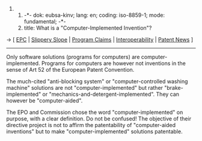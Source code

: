 1.  1.  -\*- dok: eubsa-kinv; lang: en; coding: iso-8859-1; mode:
        fundamental; -\*-
    2.  title: What is a \"Computer-Implemented Invention\"?

-\> \[ [EPC](http://swpat.ffii.org/analysis/epc52/ "wikilink") \| [
Slippery Slope](SwpatkorcuEn "wikilink") \| [ Program
Claims](EubsaProgEn "wikilink") \| [
Interoperability](EubsaItopEn "wikilink") \| [ Patent
News](SwpatcninoEn "wikilink") \]

------------------------------------------------------------------------

Only software solutions (programs for computers) are
computer-implemented. Programs for computers are however not inventions
in the sense of Art 52 of the European Patent Convention.

The much-cited \"anti-blocking system\" or \"computer-controlled washing
machine\" solutions are not \"computer-implemented\" but rather
\"brake-implemented\" or \"mechanics-and-detergent-implemented\". They
can however be \"computer-aided\".

The EPO and Commission chose the word \"computer-implemented\" on
purpose, with a clear definition. Do not be confused! The objective of
their directive project is not to affirm the patentability of
\"computer-aided inventions\" but to make \"computer-implemented\"
solutions patentable.
